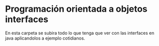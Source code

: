 # Programación orientada a objetos interfaces

En esta carpeta se subira todo lo que tenga que ver con las interfaces en java aplicandolos a ejemplo cotidianos.



